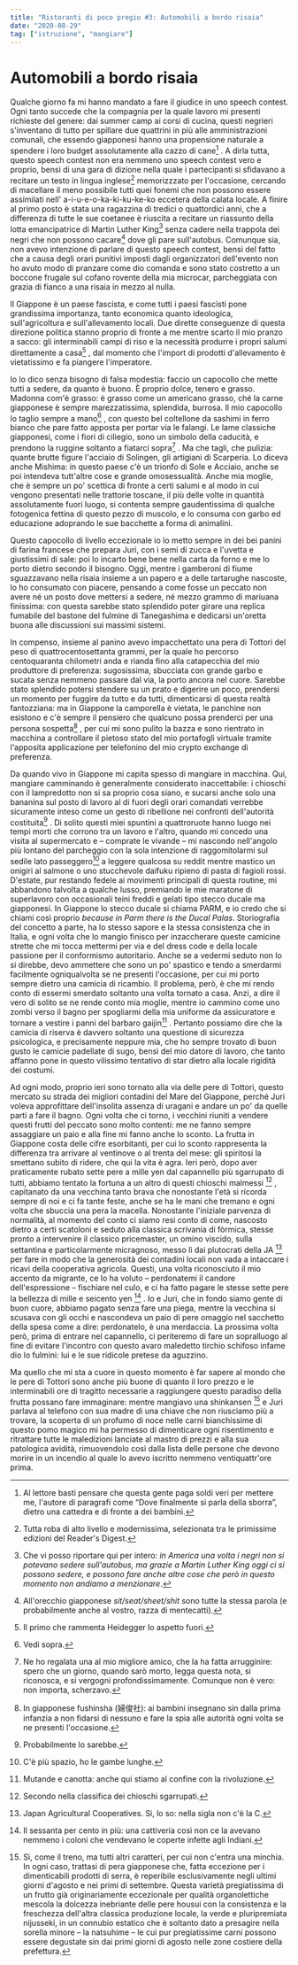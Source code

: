 ```yaml
---
title: "Ristoranti di poco pregio #3: Automobili a bordo risaia"
date: "2020-08-29"
tag: ["istruzione", "mangiare"]
---
```


# Automobili a bordo risaia

Qualche giorno fa mi hanno mandato a fare il giudice in uno speech contest. Ogni tanto succede che
la compagnia per la quale lavoro mi presenti richieste del genere: dai summer camp ai corsi di
cucina, questi negrieri s'inventano di tutto per spillare due quattrini in più alle amministrazioni
comunali, che essendo giapponesi hanno una propensione naturale a spendere i loro budget
assolutamente alla cazzo di cane[^1] . A dirla tutta, questo speech contest non era nemmeno uno
speech contest vero e proprio, bensì di una gara di dizione nella quale i partecipanti si sfidavano a
recitare un testo in lingua inglese[^2] memorizzzato per l'occasione, cercando di macellare il meno
possibile tutti quei fonemi che non possono essere assimilati nell' a-i-u-e-o-ka-ki-ku-ke-ko eccetera
della calata locale. A finire al primo posto è stata una ragazzina di tredici o quattordici anni, che a
differenza di tutte le sue coetanee è riuscita a recitare un riassunto della lotta emancipatrice di
Martin Luther King[^3] senza cadere nella trappola dei negri che non possono cacare[^4] dove gli pare
sull'autobus. Comunque sia, non avevo intenzione di parlare di questo speech contest, bensì del
fatto che a causa degli orari punitivi imposti dagli organizzatori dell'evento non ho avuto modo di
pranzare come dio comanda e sono stato costretto a un boccone frugale sul cofano rovente della mia
microcar, parcheggiata con grazia di fianco a una risaia in mezzo al nulla.

Il Giappone è un paese fascista, e come tutti i paesi fascisti pone grandissima importanza, tanto
economica quanto ideologica, sull'agricoltura e sull'allevamento locali. Due dirette conseguenze di
questa direzione politica stanno proprio di fronte a me mentre scarto il mio pranzo a sacco: gli
interminabili campi di riso e la necessità produrre i propri salumi direttamente a casa[^5] , dal
momento che l'import di prodotti d'allevamento è vietatissimo e fa piangere l'imperatore.

Io lo dico senza bisogno di falsa modestia: faccio un capocollo che mette tutti a sedere, da quanto è
buono. È proprio dolce, tenero e grasso. Madonna com'è grasso: è grasso come un americano
grasso, ché la carne giapponese è sempre marezzatissima, splendida, burrosa. Il mio capocollo lo
taglio sempre a mano[^6] , con questo bel coltellone da sashimi in ferro bianco che pare fatto apposta
per portar via le falangi. Le lame classiche giapponesi, come i fiori di ciliegio, sono un simbolo
della caducità, e prendono la ruggine soltanto a fiatarci sopra[^7] . Ma che tagli, che pulizia: quante
brutte figure l'acciaio di Solingen, gli artigiani di Scarperia. Lo diceva anche Mishima: in questo
paese c'è un trionfo di Sole e Acciaio, anche se poi intendeva tutt'altre cose e grande omosessualità.
Anche mia moglie, che è sempre un po' scettica di fronte a certi salumi e al modo in cui vengono
presentati nelle trattorie toscane, il più delle volte in quantità assolutamente fuori luogo, si contenta
sempre gaudentissima di qualche fotogenica fettina di questo pezzo di muscolo, e lo consuma con
garbo ed educazione adoprando le sue bacchette a forma di animalini.

Questo capocollo di livello eccezionale io lo metto sempre in dei bei panini di farina francese che
prepara Juri, con i semi di zucca e l'uvetta e giustissimi di sale: poi lo incarto bene bene nella carta
da forno e me lo porto dietro secondo il bisogno. Oggi, mentre i gamberoni di fiume sguazzavano
nella risaia insieme a un papero e a delle tartarughe nascoste, lo ho consumato con piacere,
pensando a come fosse un peccato non avere né un posto dove mettersi a sedere, né mezzo grammo di mariuana finissima: con questa sarebbe stato splendido poter girare una replica fumabile del
bastone del fulmine di Tanegashima e dedicarsi un'oretta buona alle discussioni sui massimi sistemi.

In compenso, insieme al panino avevo impacchettato una pera di Tottori del peso di
quattrocentosettanta grammi, per la quale ho percorso centoquaranta chilometri anda e rianda fino
alla catapecchia del mio produttore di preferenza: sugosissima, sbucciata con grande garbo e sucata
senza nemmeno passare dal via, la porto ancora nel cuore. Sarebbe stato splendido potersi stendere
su un prato e digerire un poco, prendersi un momento per fuggire da tutto e da tutti, dimenticarsi di
questa realtà fantozziana: ma in Giappone la camporella è vietata, le panchine non esistono e c'è
sempre il pensiero che qualcuno possa prenderci per una persona sospetta[^8] , per cui mi sono pulito
la bazza e sono rientrato in macchina a controllare il pietoso stato del mio portafogli virtuale tramite l'apposita applicazione per telefonino del mio crypto exchange di preferenza.

Da quando vivo in Giappone mi capita spesso di mangiare in macchina. Qui, mangiare camminando
è generalmente considerato inaccettabile: i chioschi con il lampredotto non si sa proprio cosa siano,
e sucarsi anche solo una bananina sul posto di lavoro al di fuori degli orari comandati verrebbe
sicuramente inteso come un gesto di ribellione nei confronti dell'autorità costituita[^9] . Di solito questi
miei spuntini a quattroruote hanno luogo nei tempi morti che corrono tra un lavoro e l'altro, quando
mi concedo una visita al supermercato e – comprate le vivande – mi nascondo nell'angolo più
lontano del parcheggio con la sola intenzione di raggomitolarmi sul sedile lato passeggero[^10] a
leggere qualcosa su reddit mentre mastico un onigiri al salmone o uno stucchevole daifuku ripieno
di pasta di fagioli rossi. D'estate, pur restando fedele ai movimenti principali di questa routine, mi
abbandono talvolta a qualche lusso, premiando le mie maratone di superlavoro con occasionali teini
freddi e gelati tipo stecco ducale ma giapponesi. In Giappone lo stecco ducale si chiama PARM, e io
credo che si chiami così proprio _because in Parm there is the Ducal Palas_. Storiografia del concetto
a parte, ha lo stesso sapore e la stessa consistenza che in Italia, e ogni volta che lo mangio finisco
per inzaccherare queste camicine strette che mi tocca mettermi per via e del dress code e della
locale passione per il conformismo autoritario. Anche se a vedermi seduto non lo si direbbe, devo
ammettere che sono un po' spastico e tendo a smerdarmi facilmente ogniqualvolta se ne presenti
l'occasione, per cui mi porto sempre dietro una camicia di ricambio. Il problema, però, è che mi
rendo conto di essermi smerdato soltanto una volta tornato a casa. Anzi, a dire il vero di solito se ne
rende conto mia moglie, mentre io cammino come uno zombi verso il bagno per spogliarmi della
mia uniforme da assicuratore e tornare a vestire i panni del barbaro gaijin[^11] . Pertanto possiamo dire
che la camicia di riserva è davvero soltanto una questione di sicurezza psicologica, e precisamente
neppure mia, che ho sempre trovato di buon gusto le camicie padellate di sugo, bensì del mio datore
di lavoro, che tanto affanno pone in questo vilissimo tentativo di star dietro alla locale rigidità dei
costumi.

Ad ogni modo, proprio ieri sono tornato alla via delle pere di Tottori, questo mercato su strada dei
migliori contadini del Mare del Giappone, perché Juri voleva approfittare dell'insolita assenza di
uragani e andare un po' da quelle parti a fare il bagno. Ogni volta che ci torno, i vecchini riuniti a
vendere questi frutti del peccato sono molto contenti: me ne fanno sempre assaggiare un paio e alla
fine mi fanno anche lo sconto. La frutta in Giappone costa delle cifre esorbitanti, per cui lo sconto
rappresenta la differenza tra arrivare al ventinove o al trenta del mese: gli spiritosi la smettano subito di ridere, che qui la vita è agra. Ieri però, dopo aver praticamente rubato sette pere a mille
yen dal capannello più sgarrupato di tutti, abbiamo tentato la fortuna a un altro di questi chioschi
malmessi [^12] , capitanato da una vecchina tanto brava che nonostante l'età si ricorda sempre di noi e ci
fa tante feste, anche se ha le mani che tremano e ogni volta che sbuccia una pera la macella.
Nonostante l'iniziale parvenza di normalità, al momento del conto ci siamo resi conto di come,
nascosto dietro a certi scatoloni e seduto alla classica scrivania di fòrmica, stesse pronto a
intervenire il classico pricemaster, un omino viscido, sulla settantina e particolarmente micragnoso,
messo lì dai plutocrati della JA [^13] per fare in modo che la generosità dei contadini locali non vada a
intaccare i ricavi della cooperativa agricola. Questi, una volta riconosciuto il mio accento da
migrante, ce lo ha voluto – perdonatemi il candore dell'espressione – fischiare nel culo, e ci ha fatto
pagare le stesse sette pere la bellezza di mille e seicento yen [^14] . Io e Juri, che in fondo siamo gente di
buon cuore, abbiamo pagato senza fare una piega, mentre la vecchina si scusava con gli occhi e
nascondeva un paio di pere omaggio nel sacchetto della spesa come a dire: perdonatelo, è una
merdaccia. La prossima volta però, prima di entrare nel capannello, ci periteremo di fare un
sopralluogo al fine di evitare l'incontro con questo avaro maledetto tirchio schifoso infame dio lo
fulmini: lui e le sue ridicole pretese da aguzzino.

Ma quello che mi sta a cuore in questo momento è far sapere al mondo che le pere di Tottori sono
anche più buone di quanto il loro prezzo e le interminabili ore di tragitto necessarie a raggiungere
questo paradiso della frutta possano fare immaginare: mentre mangiavo una shinkansen [^15] e Juri
parlava al telefono con sua madre di una chiave che non riusciamo più a trovare, la scoperta di un
profumo di noce nelle carni bianchissime di questo pomo magico mi ha permesso di dimenticare
ogni risentimento e ritrattare tutte le maledizioni lanciate al mastro di prezzi e alla sua patologica
avidità, rimuovendolo così dalla lista delle persone che devono morire in un incendio al quale lo
avevo iscritto nemmeno ventiquattr'ore prima.

[^1]: Al lettore basti pensare che questa gente paga soldi veri per mettere me, l'autore di paragrafi come “Dove finalmente si parla della sborra”, dietro una cattedra e di fronte a dei bambini.
[^2]: Tutta roba di alto livello e modernissima, selezionata tra le primissime edizioni del Reader's Digest.
[^3]: Che vi posso riportare qui per intero: _in America una volta i negri non si potevano sedere sull'autobus, ma grazie a Martin Luther King oggi ci si possono sedere, e possono fare anche altre cose che però in questo momento non andiamo a menzionare_.
[^4]: All'orecchio giapponese _sit/seat/sheet/shit_ sono tutte la stessa parola (e probabilmente anche al vostro, razza di mentecatti).
[^5]: Il primo che rammenta Heidegger lo aspetto fuori.
[^6]: Vedi sopra.
[^7]: Ne ho regalata una al mio migliore amico, che la ha fatta arrugginire: spero che un giorno, quando sarò morto, legga questa nota, si riconosca, e si vergogni profondissimamente. Comunque non è vero: non importa, scherzavo.
[^8]: In giapponese fushinsha (婦俊社): ai bambini insegnano sin dalla prima infanzia a non fidarsi di nessuno e fare la spia alle autorità ogni volta se ne presenti l'occasione.
[^9]: Probabilmente lo sarebbe.
[^10]: C'è più spazio, ho le gambe lunghe.
[^11]: Mutande e canotta: anche qui stiamo al confine con la rivoluzione.
[^12]: Secondo nella classifica dei chioschi sgarrupati.
[^13]: Japan Agricultural Cooperatives. Si, lo so: nella sigla non c'è la C.
[^14]: Il sessanta per cento in più: una cattiveria così non ce la avevano nemmeno i coloni che vendevano le coperte infette agli Indiani.
[^15]: Sì, come il treno, ma tutti altri caratteri, per cui non c'entra una minchia. In ogni caso, trattasi di pera giapponese che, fatta eccezione per i dimenticabili prodotti di serra, è reperibile esclusivamente negli ultimi giorni d'agosto e nei primi di settembre. Questa varietà pregiatissima di un frutto già originariamente eccezionale per qualità organolettiche mescola la dolcezza inebriante delle pere housui con la consistenza e la freschezza dell'altra classica produzione locale, la verde e pluripremiata nijusseki, in un connubio estatico che è soltanto dato a presagire nella sorella minore – la natsuhime – le cui pur pregiatissime carni possono essere degustate sin dai primi giorni di agosto nelle zone costiere della prefettura.
